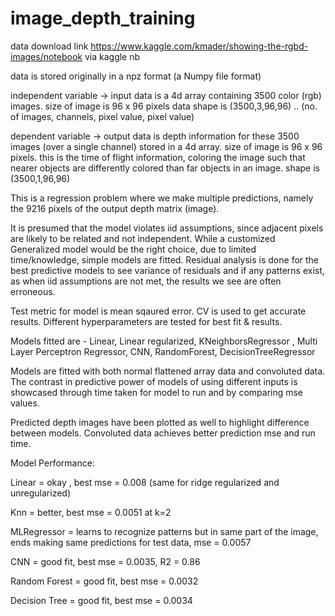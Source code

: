 # image_depth_training
data download link https://www.kaggle.com/kmader/showing-the-rgbd-images/notebook via kaggle nb

data is stored originally in a npz format (a Numpy file format)

independent variable -> input data is a 4d array containing 3500 color (rgb) images. 
                        size of image is 96 x 96 pixels
                        data shape is (3500,3,96,96)     .. (no. of images, channels, pixel value, pixel value)
                        
dependent variable   -> output data is depth information for these 3500 images (over a single channel) stored in a 4d array.
                        size of image is 96 x 96 pixels.
                        this is the time of flight information, coloring the image such that nearer objects are differently colored than far objects in an image.
                        shape is (3500,1,96,96)

This is a regression problem where we make multiple predictions, namely the 9216 pixels of the output depth matrix (image). 

It is presumed that the model violates iid assumptions, since adjacent pixels are likely to be related and not independent.
While a customized Generalized model would be the right choice, due to limited time/knowledge, simple models are fitted. 
Residual analysis is done for the best predictive models to see variance of residuals and if any patterns exist, as when iid assumptions are not met, the results we see are often erroneous.  

Test metric for model is mean sqaured error. CV is used to get accurate results. Different hyperparameters are tested for best fit & results.

Models fitted are - 
Linear, Linear regularized, KNeighborsRegressor , Multi Layer Perceptron Regressor, CNN, RandomForest, DecisionTreeRegressor

Models are fitted with both normal flattened array data and convoluted data. The contrast in predictive power of models of using different inputs is showcased through time taken for model to run and by comparing mse values.  

Predicted depth images have been plotted as well to highlight difference between models. Convoluted data achieves better prediction mse and run time. 

Model Performance:

Linear        =              okay , best mse = 0.008     (same for ridge regularized and unregularized)

Knn           =              better, best mse = 0.0051 at k=2

MLRegressor   =              learns to recognize patterns but in same part of the image, ends making same predictions for test data, mse = 0.0057

CNN           =              good fit, best mse = 0.0035, R2 = 0.86

Random Forest =              good fit, best mse = 0.0032

Decision Tree =              good fit, best mse = 0.0034



